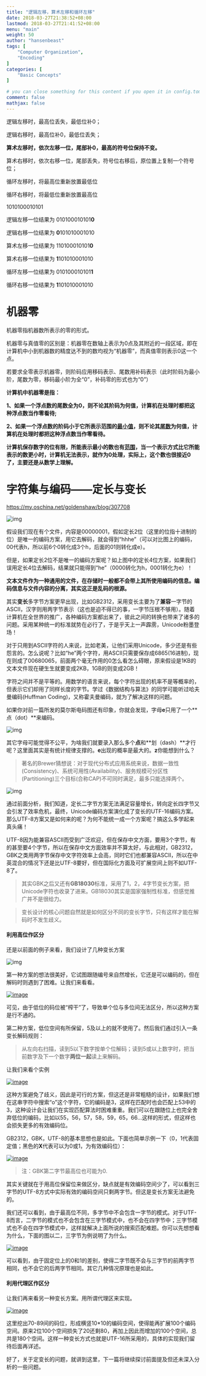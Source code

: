 ```yaml
---
title: "逻辑左移，算术左移和循环左移"
date: 2018-03-27T21:38:52+08:00
lastmod: 2018-03-27T21:41:52+08:00
menu: "main"
weight: 50
author: "hansenbeast"
tags: [
    "Computer Organization",
    "Encoding"
]
categories: [
    "Basic Concepts"
]

# you can close something for this content if you open it in config.toml.
comment: false
mathjax: false
---
```


逻辑左移时，最高位丢失，最低位补0；

逻辑右移时，最高位补0，最低位丢失；



**算术左移时，依次左移一位，尾部补0，最高的符号位保持不变。**

算术右移时，依次右移一位，尾部丢失，符号位右移后，原位置上复制一个符号位；



循环左移时，将最高位重新放置最低位

循环右移时，将最低位重新放置最高位



1010100010101  

逻辑左移一位结果为 010100010101**0**

逻辑右移一位结果为 **0**101010001010

算术左移一位结果为 110100010101**0**

算术右移一位结果为 **1**101010001010

循环左移一位结果为 010100010101**1**

循环右移一位结果为 **1**101010001010



# 机器零

机器零指机器数所表示的零的形式。

机器零与真值零的区别是：机器零在数轴上表示为0点及其附近的一段区域，即在计算机中小到机器数的精度达不到的数均视为“机器零”，而真值零则表示0这一个点。

若要求全零表示机器零，则阶码应用移码表示、尾数用补码表示（此时阶码为最小阶，尾数为零，移码最小阶为全“0”，补码零的形式也为“0”）

**计算机中机器零是指：**

**1、如果一个浮点数的尾数全为0，则不论其阶码为何值，计算机在处理时都把这种浮点数当作零看待;**

**2、如果一个浮点数的阶码小于它所表示范围的[最小值](https://baike.baidu.com/item/%E6%9C%80%E5%B0%8F%E5%80%BC)，则不论其[尾数](https://baike.baidu.com/item/%E5%B0%BE%E6%95%B0)为何值，计算机在处理时都把这种浮点数当作零看待。**

**计算机保存数字的位有限，所能表示最小的数也有[范围](https://baike.baidu.com/item/%E8%8C%83%E5%9B%B4/33207)，当一个表示方式比它所能表示的数更小时，计算机无法表示，就作为0处理，实际上，这个数也很接近0了，主要还是从数学上理解。**



# 字符集与编码——定长与变长

https://my.oschina.net/goldenshaw/blog/307708

 

![img](http://static.oschina.net/uploads/space/2014/0828/180543_8rD1_1772009.jpg)

假设我们现在有个文件，内容是00000001，假如定长2位（这里的位指十进制的位）是唯一的编码方案，用它去解码，就会得到“hhhe”（可以对比图上的编码，00代表h，所以前6个0转化成3个h，后面的01则转化成e）。

但是，如果定长2位不是唯一的编码方案呢？如上图中的定长4位方案，如果我们误用定长4位去解码，结果就只能得到“he”（0000转化为h，0001转化为e）！



**文本文件作为一种通用的文件，在存储时一般都不会带上其所使用编码的信息。编码信息与文件内容的分离，其实这正是乱码的根源。**



其实**变长**多字节方案更早出现，比如GB2312，采用变长主要为了**兼容**一字节的ASCII，汉字则用两字节表示（这也是迫不得已的事，一字节压根不够用）。随着计算机在全世界的推广，各种编码方案都出来了，彼此之间的转换也带来了诸多的问题。采用某种统一的标准就势在必行了，于是乎天上一声霹雳，Unicode粉墨登场！



对于只用到ASCII字符的人来说，比如老美，让他们采用Unicode，多少还是有些怨言的。怎么说呢？比如“he”两个字符，用ASCII只需要保存成6865(16进制)，现在则成了00680065，前面两个毫无作用的0怎么看怎么碍眼，原来假设是1KB的文本文件现在硬生生就要变成2KB，1GB的则变成2GB！



字符之间并不是平等的。用数学的语言来说，每个字符出现的机率不是等概率的，但表示它们却用了同样长度的字节。学过《数据结构与算法》的同学可能听过哈夫曼编码(Huffman Coding)，又称霍夫曼编码，就为了解决这样的问题。



如果你对前一篇所发的莫尔斯电码图还有印象，你就会发现，字母**e**只用了一个**点（dot）**来编码。

![img](http://static.oschina.net/uploads/space/2014/0821/133847_q5nC_1772009.jpg)

其它字母可能觉得不公平，为啥我们就要录入那么多个**点**和**划（dash）**才行呢？这里面其实是有统计规律支撑的。**e**出现的概率是最大的。**z**你能想到什么？



> 著名的Brewer猜想说：对于现代分布式应用系统来说，数据一致性(Consistency)、系统可用性(Availability)、服务规模可分区性(Partitioning)三个目标(合称CAP)不可同时满足，最多只能选择两个。



![img](https://static.oschina.net/uploads/img/201408/28173555_bzyS.jpg)



通过前面分析，我们知道，定长二字节方案无法满足容量增长，转向定长四字节又会引发了效率危机，最终，Unicode编码方案演化成了变长的UTF-16编码方案。那么UTF-8方案又是如何来的呢？为何不能统一成一个方案呢？搞这么多学起来真头痛！



UTF-8因为能兼容ASCII而受到广泛欢迎，但在保存中文方面，要用3个字节，有的甚至要4个字节，所以在保存中文方面效率并不算太好，与此相对，GB2312，GBK之类用两字节保存中文字符效率上会高，同时它们也都兼容ASCII，所以在中英混合的情况下还是比UTF-8要好，但在国际化方面及可扩展空间上则不如UTF-8了。



> 其实GBK之后又还有**GB18030**标准，采用了1，2，4字节变长方案，把Unicode字符也收录了进来。GB18030其实是国家强制性标准，但感觉推广并不是很给力。

> 变长设计的核心问题自然就是如何区分不同的变长字节，只有这样才能在解码时不发生歧义。

#### 利用高位作区分

还是以前面的例子来看，我们设计了几种变长方案

![img](http://static.oschina.net/uploads/space/2014/0828/180544_7OUe_1772009.jpg)

第一种方案的想法很美好，它试图跟随编号来自然增长，它还是可以编码的，但在解码时则遇到了困难。让我们来看看。

[![image](http://static.oschina.net/uploads/img/201408/28173556_9jKk.png)](http://static.oschina.net/uploads/img/201408/28173556_uZp1.png)

可见，由于低位的码位被“榨干”了，导致单个位与多位间无法区分，所以这种方案是行不通的。

第二种方案，低位空间有所保留，5及以上的就不使用了。然后我们通过引入一条变长解码规则：

> 从左向右扫描，读到5以下数字按单个位解码；读到5或以上数字时，把当前数字及下一个数字**两位一起**读上来解码。

让我们来看个实例

[![image](http://static.oschina.net/uploads/img/201408/28173556_gV6k.png)](http://static.oschina.net/uploads/img/201408/28173556_52qz.png)

这种方案避免了歧义，因此是可行的方案，但这还是非常粗糙的设计，如果我们想在这串字符中搜索“o”这个字符，它的编码是3，这样在匹配时也会匹配上53中的3，这种设计会让我们在实现匹配算法时困难重重。我们可以在跟随位上也完全舍弃低位的编码，比如以55，56，57，58，59，65，66…这样的形式，但这样也会损失更多的有效编码位。

GB2312，GBK，UTF-8的基本思想也是如此。下面也简单示例一下（0，1代表固定值；黑色的**X**代表可以为0或1，为有效编码位）：

[![image](http://static.oschina.net/uploads/img/201408/28173557_ECX8.png)](http://static.oschina.net/uploads/img/201408/28173557_Yb8J.png)

> 注：GBK第二字节最高位也可能为0.

其实关键就在于用高位保留位来做区分，缺点就是有效编码空间少了，可以看到三字节的UTF-8方式中实际有效的编码空间只剩两字节。但这是变长方案无法避免的。

我们还可以看到，由于最高位不同，多字节中不会包含一字节的模式。对于UTF-8而言，二字节的模式也不会包含在三字节模式中，也不会在四字节中；三字节模式也不会在四字节模式中，这样就解决上面所说的搜索匹配难题。你可以先想想看为什么，下面的图以二，三字节为例说明了为什么。

[![image](http://static.oschina.net/uploads/img/201408/28173558_Rs0R.png)](http://static.oschina.net/uploads/img/201408/28173557_PlbF.png)

可以看到，由于固定位上的0和1的差别，使得二字节既不会与三字节的前两字节相同，也不会它的后两字节相同。其它几种情况原理也是如此。

#### 利用代理区作区分

让我们再来看另一种变长方案。用所谓代理区来实现。

[![image](http://static.oschina.net/uploads/img/201408/28173558_GekQ.png)](http://static.oschina.net/uploads/img/201408/28173558_mpyL.png)

这里挖出70-89间的码位，形成横竖10*10的编码空间，使得能再扩展100个编码空间。原来2位100个空间损失了20还剩80，再加上因此而增加的100个空间，总共是180个空间。这样一种变长方式也就是UTF-16所采用的，具体的实现我们留待后面再详述。

好了，关于定变长的问题，就讲到这里，下一篇将继续探讨前面提及但还未深入分析的一些问题。